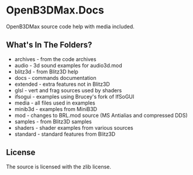 OpenB3DMax.Docs
===============

OpenB3DMax source code help with media included.

## What's In The Folders?

* archives - from the code archives
* audio - 3d sound examples for audio3d.mod
* blitz3d - from Blitz3D help
* docs - commands documentation
* extended - extra features not in Blitz3D
* glsl - vert and frag sources used by shaders
* ifsogui - examples using Brucey's fork of IfSoGUI
* media - all files used in examples
* minib3d - examples from MiniB3D
* mod - changes to BRL.mod source (MS Antialias and compressed DDS)
* samples - from Blitz3D samples
* shaders - shader examples from various sources
* standard - standard features from Blitz3D

## License

The source is licensed with the zlib license.

